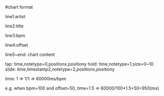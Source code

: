 #chart format

line1:artist

line2:title

line3:bpm

line4:offset

line5~end: chart content

tap:
time,notetype=0,positionx,positiony 
hold:
time,notetype=1,size=0~10
slide:
time,timestamp2,notetype=2,positionx,positiony 

time:
1 => 1/1 => 60000ms/bpm

e.g. when bpm=100 and offset=50, time=1.5 => 60000/100*1.5+50=950(ms)
